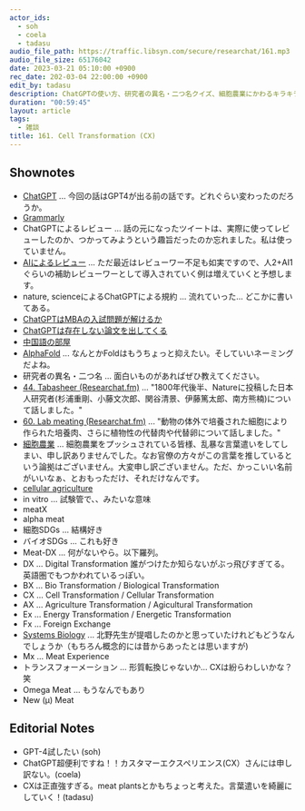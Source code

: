 ```yaml
---
actor_ids:
  - soh
  - coela
  - tadasu
audio_file_path: https://traffic.libsyn.com/secure/researchat/161.mp3 
audio_file_size: 65176042
date: 2023-03-21 05:10:00 +0900
rec_date: 202-03-04 22:00:00 +0900
edit_by: tadasu
description: ChatGPTの使い方、研究者の異名・二つ名クイズ、細胞農業にかわるキラキラネームについて話し合いました。
duration: "00:59:45"
layout: article
tags:
  - 雑談
title: 161. Cell Transformation (CX)
---
```


## Shownotes
- [ChatGPT](https://openai.com/blog/chatgpt) ... 今回の話はGPT4が出る前の話です。どれぐらい変わったのだろうか。
- [Grammarly](https://www.grammarly.com/)
- ChatGPTによるレビュー ... 話の元になったツイートは、実際に使ってレビューしたのか、つかってみようという趣旨だったのか忘れました。私は使っていません。
- [AIによるレビュー](https://twitter.com/DonIngber/status/1636184027274027012) ... ただ最近はレビューワー不足も如実ですので、人2+AI1ぐらいの補助レビューワーとして導入されていく例は増えていくと予想します。
- nature, scienceによるChatGPTによる規約 ... 流れていった... どこかに書いてある。
- [ChatGPTはMBAの入試問題が解けるか](https://mackinstitute.wharton.upenn.edu/wp-content/uploads/2023/01/Christian-Terwiesch-Chat-GTP-1.24.pdf)
- [ChatGPTは存在しない論文を出してくる](https://twitter.com/nhinshirhi/status/1635919444164902912)
- [中国語の部屋](https://ja.wikipedia.org/wiki/%E4%B8%AD%E5%9B%BD%E8%AA%9E%E3%81%AE%E9%83%A8%E5%B1%8B)
- [AlphaFold](https://alphafold.ebi.ac.uk/) ... なんとかFoldはもうちょっと抑えたい。そしていいネーミングだよね。
- 研究者の異名・二つ名 ... 面白いものがあればぜひ教えてください。
- [44. Tabasheer (Researchat.fm)](https://researchat.fm/episode/44) ... "1800年代後半、Natureに投稿した日本人研究者(杉浦重剛、小藤文次郎、関谷清景、伊藤篤太郎、南方熊楠)について話しました。"
- [60. Lab meating (Researchat.fm)](https://researchat.fm/episode/60) ... "動物の体外で培養された細胞により作られた培養肉、さらに植物性の代替肉や代替卵について話しました。"
- [細胞農業](https://ja.wikipedia.org/wiki/%E7%B4%B0%E8%83%9E%E8%BE%B2%E6%A5%AD) ... 細胞農業をプッシュされている皆様、乱暴な言葉遣いをしてしまい、申し訳ありませんでした。なお官僚の方々がこの言葉を推しているという論拠はございません。大変申し訳ございません。ただ、かっこいい名前がいいなぁ、とおもっただけ、それだけなんです。
- [cellular agriculture](https://new-harvest.org/what-is-cellular-agriculture/)
- in vitro ... 試験管で、、みたいな意味
- meatX 
- alpha meat
- 細胞SDGs ... 結構好き
- バイオSDGs ... これも好き
- Meat-DX ... 何がないやら。以下羅列。
- DX ... Digital Transformation 誰がつけたか知らないがぶっ飛びすぎてる。英語圏でもつかわれているっぽい。
- BX ... Bio Transformation / Biological Transformation
- CX ... Cell Transformation / Cellular Transformation
- AX ... Agriculture Transformation / Agicultural Transformation
- Ex ... Energy Transformation / Energetic Transformation
- Fx ... Foreign Exchange
- [Systems Biology](https://ja.wikipedia.org/wiki/%E3%82%B7%E3%82%B9%E3%83%86%E3%83%A0%E7%94%9F%E7%89%A9%E5%AD%A6) ... 北野先生が提唱したのかと思っていたけれどもどうなんでしょうか（もちろん概念的には昔からあったとは思いますが)
- Mx ... Meat Experience
- トランスフォーメーション … 形質転換じゃないか... CXは紛らわしいかな？笑
- Omega Meat ... もうなんでもあり
- New (µ) Meat

## Editorial Notes
- GPT-4試したい (soh)
- ChatGPT超便利ですね！！カスタマーエクスペリエンス(CX）さんには申し訳ない。(coela)
- CXは正直強すぎる。meat plantsとかもちょっと考えた。言葉遣いを綺麗にしていく！(tadasu)
